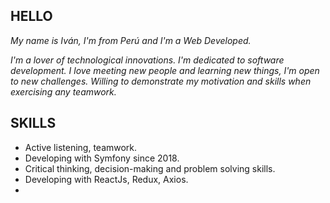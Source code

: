  ## HELLO 

*My name is Iván, I'm from Perú and I'm a Web Developed.*

*I'm a lover of technological innovations. I'm dedicated to software development.*
*I love meeting new people and learning new things, I'm open to new challenges. Willing to demonstrate my motivation and skills when exercising any teamwork.*

 ## SKILLS 

- Active listening, teamwork.
- Developing with Symfony since 2018.
- Critical thinking, decision-making and problem solving skills.
- Developing with ReactJs, Redux, Axios.
-  



